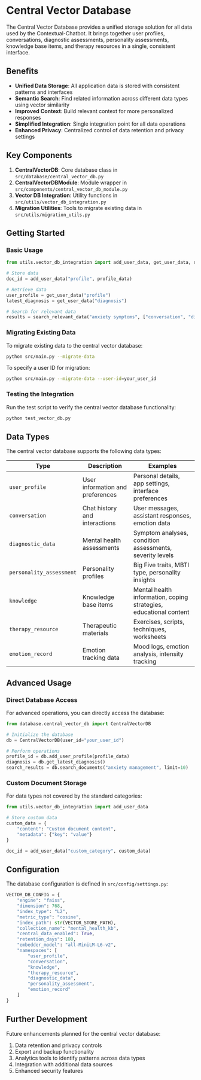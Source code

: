 # Central Vector Database

The Central Vector Database provides a unified storage solution for all data used by the Contextual-Chatbot. It brings together user profiles, conversations, diagnostic assessments, personality assessments, knowledge base items, and therapy resources in a single, consistent interface.

## Benefits

- **Unified Data Storage**: All application data is stored with consistent patterns and interfaces
- **Semantic Search**: Find related information across different data types using vector similarity
- **Improved Context**: Build relevant context for more personalized responses
- **Simplified Integration**: Single integration point for all data operations
- **Enhanced Privacy**: Centralized control of data retention and privacy settings

## Key Components

1. **CentralVectorDB**: Core database class in `src/database/central_vector_db.py`
2. **CentralVectorDBModule**: Module wrapper in `src/components/central_vector_db_module.py`
3. **Vector DB Integration**: Utility functions in `src/utils/vector_db_integration.py`
4. **Migration Utilities**: Tools to migrate existing data in `src/utils/migration_utils.py`

## Getting Started

### Basic Usage

```python
from utils.vector_db_integration import add_user_data, get_user_data, search_relevant_data

# Store data
doc_id = add_user_data("profile", profile_data)

# Retrieve data
user_profile = get_user_data("profile")
latest_diagnosis = get_user_data("diagnosis")

# Search for relevant data
results = search_relevant_data("anxiety symptoms", ["conversation", "diagnosis"], limit=5)
```

### Migrating Existing Data

To migrate existing data to the central vector database:

```bash
python src/main.py --migrate-data
```

To specify a user ID for migration:

```bash
python src/main.py --migrate-data --user-id=your_user_id
```

### Testing the Integration

Run the test script to verify the central vector database functionality:

```bash
python test_vector_db.py
```

## Data Types

The central vector database supports the following data types:

| Type | Description | Examples |
|------|-------------|----------|
| `user_profile` | User information and preferences | Personal details, app settings, interface preferences |
| `conversation` | Chat history and interactions | User messages, assistant responses, emotion data |
| `diagnostic_data` | Mental health assessments | Symptom analyses, condition assessments, severity levels |
| `personality_assessment` | Personality profiles | Big Five traits, MBTI type, personality insights |
| `knowledge` | Knowledge base items | Mental health information, coping strategies, educational content |
| `therapy_resource` | Therapeutic materials | Exercises, scripts, techniques, worksheets |
| `emotion_record` | Emotion tracking data | Mood logs, emotion analysis, intensity tracking |

## Advanced Usage

### Direct Database Access

For advanced operations, you can directly access the database:

```python
from database.central_vector_db import CentralVectorDB

# Initialize the database
db = CentralVectorDB(user_id="your_user_id")

# Perform operations
profile_id = db.add_user_profile(profile_data)
diagnosis = db.get_latest_diagnosis()
search_results = db.search_documents("anxiety management", limit=10)
```

### Custom Document Storage

For data types not covered by the standard categories:

```python
from utils.vector_db_integration import add_user_data

# Store custom data
custom_data = {
    "content": "Custom document content",
    "metadata": {"key": "value"}
}

doc_id = add_user_data("custom_category", custom_data)
```

## Configuration

The database configuration is defined in `src/config/settings.py`:

```python
VECTOR_DB_CONFIG = {
    "engine": "faiss",
    "dimension": 768,
    "index_type": "L2",
    "metric_type": "cosine",
    "index_path": str(VECTOR_STORE_PATH),
    "collection_name": "mental_health_kb",
    "central_data_enabled": True,
    "retention_days": 180,
    "embedder_model": "all-MiniLM-L6-v2",
    "namespaces": [
        "user_profile",
        "conversation",
        "knowledge",
        "therapy_resource",
        "diagnostic_data",
        "personality_assessment",
        "emotion_record"
    ]
}
```

## Further Development

Future enhancements planned for the central vector database:

1. Data retention and privacy controls
2. Export and backup functionality
3. Analytics tools to identify patterns across data types
4. Integration with additional data sources
5. Enhanced security features
